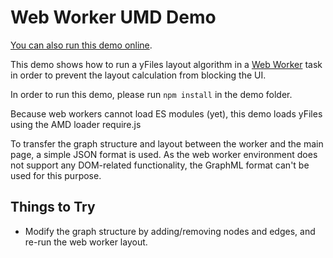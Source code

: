 <!--
 //////////////////////////////////////////////////////////////////////////////
 // @license
 // This demo file is part of yFiles for HTML 2.3.0.3.
 // Use is subject to license terms.
 //
 // Copyright (c) 2000-2020 by yWorks GmbH, Vor dem Kreuzberg 28,
 // 72070 Tuebingen, Germany. All rights reserved.
 //
 //////////////////////////////////////////////////////////////////////////////
-->
# Web Worker UMD Demo

[You can also run this demo online](https://live.yworks.com/demos/loading/webworker-umd/index.html).

This demo shows how to run a yFiles layout algorithm in a [Web Worker](https://html.spec.whatwg.org/multipage/workers.html) task in order to prevent the layout calculation from blocking the UI.

In order to run this demo, please run `npm install` in the demo folder.

Because web workers cannot load ES modules (yet), this demo loads yFiles using the AMD loader require.js

To transfer the graph structure and layout between the worker and the main page, a simple JSON format is used. As the web worker environment does not support any DOM-related functionality, the GraphML format can't be used for this purpose.

## Things to Try

- Modify the graph structure by adding/removing nodes and edges, and re-run the web worker layout.
